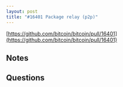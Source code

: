 ```yaml
---
layout: post
title: "#16401 Package relay (p2p)"
---
```


[https://github.com/bitcoin/bitcoin/pull/16401](https://github.com/bitcoin/bitcoin/pull/16401)

## Notes


## Questions


